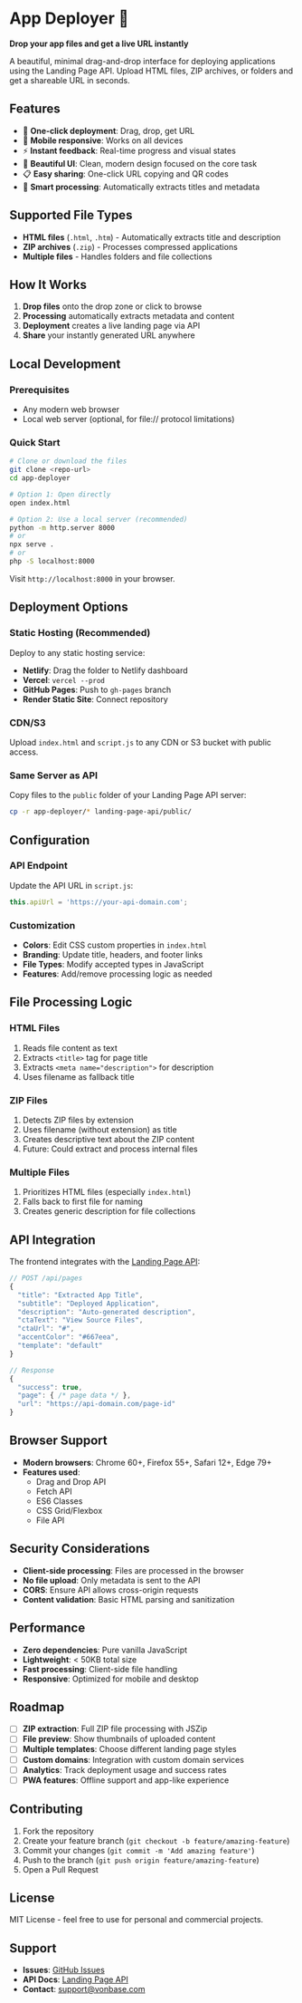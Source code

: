 # App Deployer 🚀

**Drop your app files and get a live URL instantly**

A beautiful, minimal drag-and-drop interface for deploying applications using the Landing Page API. Upload HTML files, ZIP archives, or folders and get a shareable URL in seconds.

## Features

- 🎯 **One-click deployment**: Drag, drop, get URL
- 📱 **Mobile responsive**: Works on all devices  
- ⚡ **Instant feedback**: Real-time progress and visual states
- 🎨 **Beautiful UI**: Clean, modern design focused on the core task
- 📋 **Easy sharing**: One-click URL copying and QR codes
- 🔄 **Smart processing**: Automatically extracts titles and metadata

## Supported File Types

- **HTML files** (`.html`, `.htm`) - Automatically extracts title and description
- **ZIP archives** (`.zip`) - Processes compressed applications
- **Multiple files** - Handles folders and file collections

## How It Works

1. **Drop files** onto the drop zone or click to browse
2. **Processing** automatically extracts metadata and content
3. **Deployment** creates a live landing page via API
4. **Share** your instantly generated URL anywhere

## Local Development

### Prerequisites
- Any modern web browser
- Local web server (optional, for file:// protocol limitations)

### Quick Start

```bash
# Clone or download the files
git clone <repo-url>
cd app-deployer

# Option 1: Open directly
open index.html

# Option 2: Use a local server (recommended)
python -m http.server 8000
# or
npx serve .
# or
php -S localhost:8000
```

Visit `http://localhost:8000` in your browser.

## Deployment Options

### Static Hosting (Recommended)
Deploy to any static hosting service:

- **Netlify**: Drag the folder to Netlify dashboard
- **Vercel**: `vercel --prod`
- **GitHub Pages**: Push to `gh-pages` branch
- **Render Static Site**: Connect repository

### CDN/S3
Upload `index.html` and `script.js` to any CDN or S3 bucket with public access.

### Same Server as API
Copy files to the `public` folder of your Landing Page API server:

```bash
cp -r app-deployer/* landing-page-api/public/
```

## Configuration

### API Endpoint
Update the API URL in `script.js`:

```javascript
this.apiUrl = 'https://your-api-domain.com';
```

### Customization
- **Colors**: Edit CSS custom properties in `index.html`
- **Branding**: Update title, headers, and footer links  
- **File Types**: Modify accepted types in JavaScript
- **Features**: Add/remove processing logic as needed

## File Processing Logic

### HTML Files
1. Reads file content as text
2. Extracts `<title>` tag for page title
3. Extracts `<meta name="description">` for description
4. Uses filename as fallback title

### ZIP Files
1. Detects ZIP files by extension
2. Uses filename (without extension) as title
3. Creates descriptive text about the ZIP content
4. Future: Could extract and process internal files

### Multiple Files
1. Prioritizes HTML files (especially `index.html`)
2. Falls back to first file for naming
3. Creates generic description for file collections

## API Integration

The frontend integrates with the [Landing Page API](https://github.com/Von-Base-Enterprises/landing-page-api):

```javascript
// POST /api/pages
{
  "title": "Extracted App Title",
  "subtitle": "Deployed Application", 
  "description": "Auto-generated description",
  "ctaText": "View Source Files",
  "ctaUrl": "#",
  "accentColor": "#667eea",
  "template": "default"
}

// Response
{
  "success": true,
  "page": { /* page data */ },
  "url": "https://api-domain.com/page-id"
}
```

## Browser Support

- **Modern browsers**: Chrome 60+, Firefox 55+, Safari 12+, Edge 79+
- **Features used**: 
  - Drag and Drop API
  - Fetch API  
  - ES6 Classes
  - CSS Grid/Flexbox
  - File API

## Security Considerations

- **Client-side processing**: Files are processed in the browser
- **No file upload**: Only metadata is sent to the API
- **CORS**: Ensure API allows cross-origin requests
- **Content validation**: Basic HTML parsing and sanitization

## Performance

- **Zero dependencies**: Pure vanilla JavaScript
- **Lightweight**: < 50KB total size
- **Fast processing**: Client-side file handling
- **Responsive**: Optimized for mobile and desktop

## Roadmap

- [ ] **ZIP extraction**: Full ZIP file processing with JSZip
- [ ] **File preview**: Show thumbnails of uploaded content  
- [ ] **Multiple templates**: Choose different landing page styles
- [ ] **Custom domains**: Integration with custom domain services
- [ ] **Analytics**: Track deployment usage and success rates
- [ ] **PWA features**: Offline support and app-like experience

## Contributing

1. Fork the repository
2. Create your feature branch (`git checkout -b feature/amazing-feature`)
3. Commit your changes (`git commit -m 'Add amazing feature'`)
4. Push to the branch (`git push origin feature/amazing-feature`)
5. Open a Pull Request

## License

MIT License - feel free to use for personal and commercial projects.

## Support

- **Issues**: [GitHub Issues](https://github.com/Von-Base-Enterprises/app-deployer/issues)
- **API Docs**: [Landing Page API](https://github.com/Von-Base-Enterprises/landing-page-api)
- **Contact**: support@vonbase.com
